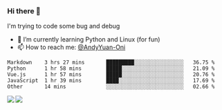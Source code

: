 ### Hi there 👋

I'm trying to code some bug and debug

- 🌱 I’m currently learning Python and Linux (for fun)
- 📫 How to reach me: [@AndyYuan-Oni](https://github.com/AndyYuan-Oni)


<!--START_SECTION:waka-->
```text
Markdown    3 hrs 27 mins       █████████░░░░░░░░░░░░░░░░   36.75 % 
Python      1 hr 58 mins        █████░░░░░░░░░░░░░░░░░░░░   21.09 % 
Vue.js      1 hr 57 mins        █████░░░░░░░░░░░░░░░░░░░░   20.76 % 
JavaScript  1 hr 39 mins        ████░░░░░░░░░░░░░░░░░░░░░   17.69 % 
Other       14 mins             ░░░░░░░░░░░░░░░░░░░░░░░░░   02.66 %
```
<!--END_SECTION:waka-->

  <!--**AndyYuan-Oni/AndyYuan-Oni** is a ✨ _special_ ✨ repository because its `README.md` (this file) appears on your GitHub profile.-->
<!--[![Top Langs](https://github-readme-stats.vercel.app/api/top-langs/?username=AndyYUan-Oni&layout=compact)](https://github.com/AndyYUan-Oni/github-readme-stats)-->
<a href="https://github.com/AndyYUan-Oni/github-readme-stats">
  <img align="left" src="https://github-readme-stats.vercel.app/api?username=AndyYUan-Oni&hide=stars" />
</a>
<a href="https://github.com/AndyYUan-Oni/github-readme-stats">
  <img align="left" src="https://github-readme-stats.vercel.app/api/top-langs/?username=AndyYUan-Oni&layout=compact" />
</a>

